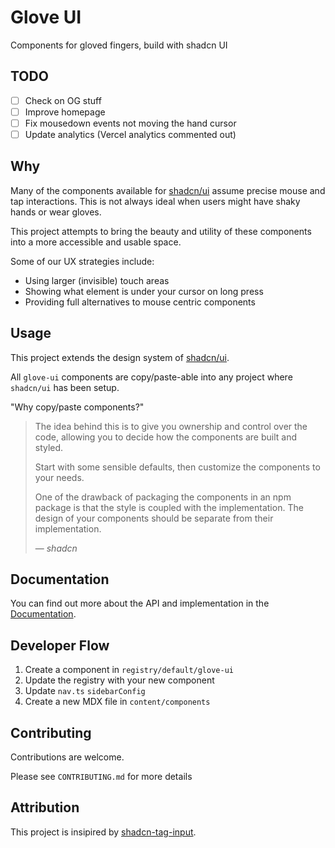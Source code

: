 # Glove UI

Components for gloved fingers, build with shadcn UI

## TODO

- [ ] Check on OG stuff
- [ ] Improve homepage
- [ ] Fix mousedown events not moving the hand cursor
- [ ] Update analytics (Vercel analytics commented out)

## Why

Many of the components available for [shadcn/ui](https://ui.shadcn.com/) assume precise mouse and tap interactions. This is not always ideal when users might have shaky hands or wear gloves.

This project attempts to bring the beauty and utility of these components into a more accessible and usable space.

Some of our UX strategies include:

- Using larger (invisible) touch areas
- Showing what element is under your cursor on long press
- Providing full alternatives to mouse centric components

## Usage

This project extends the design system of [shadcn/ui](https://ui.shadcn.com/).

All `glove-ui` components are copy/paste-able into any project where `shadcn/ui` has been setup.

"Why copy/paste components?"

<blockquote cite="https://ui.shadcn.com/docs">
  <p>The idea behind this is to give you ownership and control over the code, allowing you to decide how the components are built and styled.</p>

<p>Start with some sensible defaults, then customize the components to your needs.</p>

<p>One of the drawback of packaging the components in an npm package is that the style is coupled with the implementation. The design of your components should be separate from their implementation.</p>
  <footer>— <cite>shadcn</cite></footer>
</blockquote>

## Documentation

You can find out more about the API and implementation in the [Documentation](https://glove-ui.davidwitt.me).

## Developer Flow

1. Create a component in `registry/default/glove-ui`
1. Update the registry with your new component
1. Update `nav.ts` `sidebarConfig`
1. Create a new MDX file in `content/components`

## Contributing

Contributions are welcome.

Please see `CONTRIBUTING.md` for more details

## Attribution

This project is insipired by [shadcn-tag-input](https://github.com/JaleelB/shadcn-tag-input).
